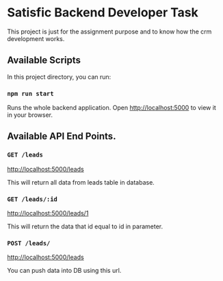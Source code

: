 # Satisfic Backend Developer Task

This project is just for the assignment purpose and to know how the crm development works.

## Available Scripts

In this project directory, you can run:

### `npm run start`

Runs the whole backend application.
Open [http://localhost:5000](http://localhost:5000) to view it in your browser.

## Available API End Points.

### `GET /leads`
[http://localhost:5000/leads](http://localhost:500/leads)

This will return all data from leads table in database.

### `GET /leads/:id`
[http://localhost:5000/leads/1](http://localhost/leads/1)

This will return the data that id equal to id in parameter.

### `POST /leads/`
[http://localhost:5000/leads](http://localhost:500/leads)

You can push data into DB using this url.


